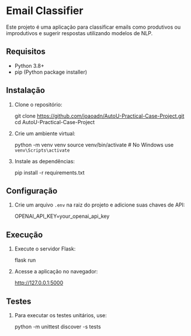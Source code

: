 # Email Classifier

Este projeto é uma aplicação para classificar emails como produtivos ou improdutivos e sugerir respostas utilizando modelos de NLP.

## Requisitos

- Python 3.8+
- pip (Python package installer)

## Instalação

1. Clone o repositório:
    
    git clone https://github.com/joaoadn/AutoU-Practical-Case-Project.git
    cd AutoU-Practical-Case-Project
    

2. Crie um ambiente virtual:
    
    python -m venv venv
    source venv/bin/activate  # No Windows use `venv\Scripts\activate`
    

3. Instale as dependências:
    
    pip install -r requirements.txt
    

## Configuração

1. Crie um arquivo `.env` na raiz do projeto e adicione suas chaves de API:
    
    OPENAI_API_KEY=your_openai_api_key
    

## Execução

1. Execute o servidor Flask:
    
    flask run
    

2. Acesse a aplicação no navegador:
    
    http://127.0.0.1:5000
    

## Testes

1. Para executar os testes unitários, use:
    
    python -m unittest discover -s tests
    
